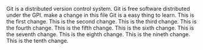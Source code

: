 Git is a distributed version control system.
Git is free software distributed under the GPI. 
make a change  in this file
Git is a easy thing to learn.
This is the first change.
This is the second change.
This is the third change.
This is the fourth change.
This is the fifth change.
This is the sixth change.
This is the seventh change.
This is the eighth change.
This is the nineth change.
This is the tenth change.